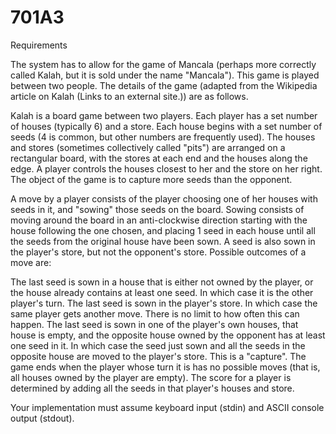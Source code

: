 # 701A3

Requirements

The system has to allow for the game of Mancala (perhaps more correctly called Kalah, but it is sold under the name "Mancala"). This game is played between two people. The details of the game (adapted from the Wikipedia article on Kalah (Links to an external site.)) are as follows.

Kalah is a board game between two players. Each player has a set number of houses (typically 6) and a store. Each house begins with a set number of seeds (4 is common, but other numbers are frequently used). The houses and stores (sometimes collectively called "pits") are arranged on a rectangular board, with the stores at each end and the houses along the edge. A player controls the houses closest to her and the store on her right. The object of the game is to capture more seeds than the opponent.

A move by a player consists of the player choosing one of her houses with seeds in it, and "sowing" those seeds on the board. Sowing consists of moving around the board in an anti-clockwise direction starting with the house following the one chosen, and placing 1 seed in each house until all the seeds from the original house have been sown. A seed is also sown in the player's store, but not the opponent's store. Possible outcomes of a move are:

The last seed is sown in a house that is either not owned by the player, or the house already contains at least one seed. In which case it is the other player's turn.
The last seed is sown in the player's store. In which case the same player gets another move. There is no limit to how often this can happen.
The last seed is sown in one of the player's own houses, that house is empty, and the opposite house owned by the opponent has at least one seed in it. In which case the seed just sown and all the seeds in the opposite house are moved to the player's store. This is a "capture".
The game ends when the player whose turn it is has no possible moves (that is, all houses owned by the player are empty). The score for a player is determined by adding all the seeds in that player's houses and store.

Your implementation must assume keyboard input (stdin) and ASCII console output (stdout). 
